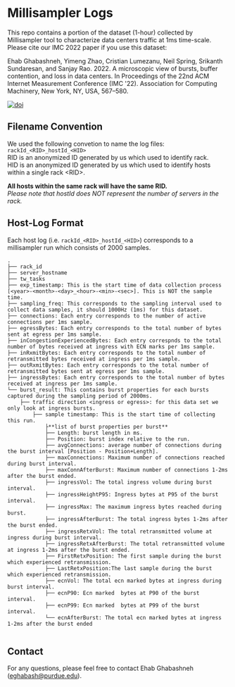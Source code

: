 # Millisampler Logs
This repo contains a portion of the dataset (1-hour) collected by Millisampler tool to characterize data centers traffic at 1ms time-scale.
Please cite our IMC 2022 paper if you use this dataset:  

Ehab Ghabashneh, Yimeng Zhao, Cristian Lumezanu, Neil Spring, Srikanth Sundaresan, and Sanjay Rao. 2022. A microscopic view of bursts, buffer contention, and loss in data centers. In Proceedings of the 22nd ACM Internet Measurement Conference (IMC '22). Association for Computing Machinery, New York, NY, USA, 567–580.    

[![doi](https://img.shields.io/badge/DOI-10.1145%2F3517745.3561430-brightgreen)](https://dl.acm.org/doi/abs/10.1145/3517745.3561430)


## Filename Convention
We used the following convetion to name the log files:
```rackId_<RID>_hostId_<HID>```  
RID is an anonymized ID generated by us which used to identify rack.  
HID is an anonymized ID generated by us which used to identify hosts within a single rack \<RID\>.   

**All hosts within the same rack will have the same RID.**    
*Please note that hostId does NOT represent the number of servers in the rack.*

## Host-Log Format 
Each host log (i.e. `rackId_<RID>_hostId_<HID>`) corresponds to a millisampler run which consists of 2000 samples.

```
.
├── rack_id
├── server_hostname
├── tw_tasks
├── exp_timestamp: This is the start time of data collection process [<year>-<month>-<day>_<hour>-<min>-<sec>]. This is NOT the sample time.
├── sampling_freq: This corresponds to the sampling interval used to collect data samples, it should 1000Hz (1ms) for this dataset.
├── connections: Each entry corresponds to the number of active connections per 1ms sample.
├── egressBytes: Each entry corresponds to the total number of bytes sent at egress per 1ms sample.
├── inCongestionExperiencedBytes: Each entry correspnds to the total number of bytes received at ingress with ECN marks per 1ms sample.
├── inRxmitBytes: Each entry corresponds to the total number of retransmitted bytes received at ingress per 1ms sample.
├── outRxmitBytes: Each entry corresponds to the total number of retransmitted bytes sent at egress per 1ms sample.
├── ingressBytes: Each entry corresponds to the total number of bytes received at ingress per 1ms sample.
└── burst_result: This contains burst properties for each bursts captured during the sampling period of 2000ms. 
    ├── traffic direction <ingress or egress>: for this data set we only look at ingress bursts.
        ├── sample timestamp: This is the start time of collecting this run.
            ├**list of burst properties per burst**
            ├── Length: burst length in ms.
            ├── Position: burst index relative to the run. 
            ├── avgConnections: average number of connections during the burst interval [Position - Position+Length]. 
            ├── maxConnections: Maximum number of connections reached during burst interval.
            ├── maxConnAfterBurst: Maximum number of connections 1-2ms after the burst ended.
            ├── ingressVol: The total ingress volume during burst interval. 
            ├── ingressHeightP95: Ingress bytes at P95 of the burst interval.
            ├── ingressMax: The maximum ingress bytes reached during burst. 
            ├── ingressAfterBurst: The total ingress bytes 1-2ms after the burst ended. 
            ├── ingressRetxVol: The total retransmitted volume at ingress during burst interval.
            ├── ingressRetxAfterBurst: The total retransmitted volume at ingress 1-2ms after the burst ended. 
            ├── FirstRetxPosition: The first sample during the burst which experienced retransmission.
            ├── LastRetxPosition:The last sample during the burst which experienced retransmission.
            ├── ecnVol: The total ecn marked bytes at ingress during burst interval. 
            ├── ecnP90: Ecn marked  bytes at P90 of the burst interval. 
            ├── ecnP99: Ecn marked  bytes at P99 of the burst interval.  
            └── ecnAfterBurst: The total ecn marked bytes at ingress 1-2ms after the burst ended
 
```

## Contact

For any questions, please feel free to contact Ehab Ghabashneh (eghabash@purdue.edu).
